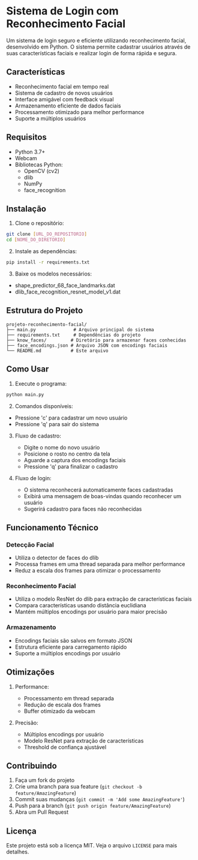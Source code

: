 # Sistema de Login com Reconhecimento Facial

Um sistema de login seguro e eficiente utilizando reconhecimento facial, desenvolvido em Python. O sistema permite cadastrar usuários através de suas características faciais e realizar login de forma rápida e segura.

## Características

- Reconhecimento facial em tempo real
- Sistema de cadastro de novos usuários
- Interface amigável com feedback visual
- Armazenamento eficiente de dados faciais
- Processamento otimizado para melhor performance
- Suporte a múltiplos usuários

## Requisitos

- Python 3.7+
- Webcam
- Bibliotecas Python:
  - OpenCV (cv2)
  - dlib
  - NumPy
  - face_recognition

## Instalação

1. Clone o repositório:
```bash
git clone [URL_DO_REPOSITORIO]
cd [NOME_DO_DIRETORIO]
```

2. Instale as dependências:
```bash
pip install -r requirements.txt
```

3. Baixe os modelos necessários:
- shape_predictor_68_face_landmarks.dat
- dlib_face_recognition_resnet_model_v1.dat

## Estrutura do Projeto

```
projeto-reconhecimento-facial/
├── main.py              # Arquivo principal do sistema
├── requirements.txt     # Dependências do projeto
├── know_faces/         # Diretório para armazenar faces conhecidas
├── face_encodings.json # Arquivo JSON com encodings faciais
└── README.md           # Este arquivo
```

## Como Usar

1. Execute o programa:
```bash
python main.py
```

2. Comandos disponíveis:
- Pressione 'c' para cadastrar um novo usuário
- Pressione 'q' para sair do sistema

3. Fluxo de cadastro:
   - Digite o nome do novo usuário
   - Posicione o rosto no centro da tela
   - Aguarde a captura dos encodings faciais
   - Pressione 'q' para finalizar o cadastro

4. Fluxo de login:
   - O sistema reconhecerá automaticamente faces cadastradas
   - Exibirá uma mensagem de boas-vindas quando reconhecer um usuário
   - Sugerirá cadastro para faces não reconhecidas

## Funcionamento Técnico

### Detecção Facial
- Utiliza o detector de faces do dlib
- Processa frames em uma thread separada para melhor performance
- Reduz a escala dos frames para otimizar o processamento

### Reconhecimento Facial
- Utiliza o modelo ResNet do dlib para extração de características faciais
- Compara características usando distância euclidiana
- Mantém múltiplos encodings por usuário para maior precisão

### Armazenamento
- Encodings faciais são salvos em formato JSON
- Estrutura eficiente para carregamento rápido
- Suporte a múltiplos encodings por usuário

## Otimizações

1. Performance:
   - Processamento em thread separada
   - Redução de escala dos frames
   - Buffer otimizado da webcam

2. Precisão:
   - Múltiplos encodings por usuário
   - Modelo ResNet para extração de características
   - Threshold de confiança ajustável

## Contribuindo

1. Faça um fork do projeto
2. Crie uma branch para sua feature (`git checkout -b feature/AmazingFeature`)
3. Commit suas mudanças (`git commit -m 'Add some AmazingFeature'`)
4. Push para a branch (`git push origin feature/AmazingFeature`)
5. Abra um Pull Request

## Licença

Este projeto está sob a licença MIT. Veja o arquivo `LICENSE` para mais detalhes.
